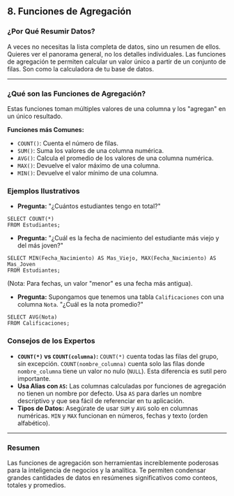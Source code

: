 ## 8. Funciones de Agregación

### ¿Por Qué Resumir Datos?

A veces no necesitas la lista completa de datos, sino un resumen de ellos. Quieres ver el panorama general, no los detalles individuales. Las funciones de agregación te permiten calcular un valor único a partir de un conjunto de filas. Son como la calculadora de tu base de datos.

---

### ¿Qué son las Funciones de Agregación?

Estas funciones toman múltiples valores de una columna y los "agregan" en un único resultado.

**Funciones más Comunes:**
- `COUNT()`: Cuenta el número de filas.
- `SUM()`: Suma los valores de una columna numérica.
- `AVG()`: Calcula el promedio de los valores de una columna numérica.
- `MAX()`: Devuelve el valor máximo de una columna.
- `MIN()`: Devuelve el valor mínimo de una columna.

### Ejemplos Ilustrativos

- **Pregunta:** "¿Cuántos estudiantes tengo en total?"
```oracle
SELECT COUNT(*)
FROM Estudiantes;
```

- **Pregunta:** "¿Cuál es la fecha de nacimiento del estudiante más viejo y del más joven?"

```oracle
SELECT MIN(Fecha_Nacimiento) AS Mas_Viejo, MAX(Fecha_Nacimiento) AS Mas_Joven
FROM Estudiantes;
```

  (Nota: Para fechas, un valor "menor" es una fecha más antigua).

- **Pregunta:** Supongamos que tenemos una tabla `Calificaciones` con una columna `Nota`. "¿Cuál es la nota promedio?"

```oracle
SELECT AVG(Nota)
FROM Calificaciones;
```

### Consejos de los Expertos

- **`COUNT(*)` vs `COUNT(columna)`:** `COUNT(*)` cuenta todas las filas del grupo, sin excepción. `COUNT(nombre_columna)` cuenta solo las filas donde `nombre_columna` tiene un valor no nulo (`NULL`). Esta diferencia es sutil pero importante.
- **Usa Alias con `AS`:** Las columnas calculadas por funciones de agregación no tienen un nombre por defecto. Usa `AS` para darles un nombre descriptivo y que sea fácil de referenciar en tu aplicación.
- **Tipos de Datos:** Asegúrate de usar `SUM` y `AVG` solo en columnas numéricas. `MIN` y `MAX` funcionan en números, fechas y texto (orden alfabético).

---

### Resumen

Las funciones de agregación son herramientas increíblemente poderosas para la inteligencia de negocios y la analítica. Te permiten condensar grandes cantidades de datos en resúmenes significativos como conteos, totales y promedios.
